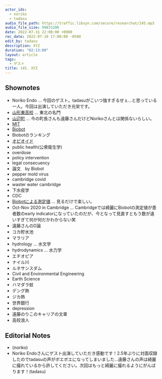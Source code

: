 ```yaml
---
actor_ids:
  - noriko
  - tadasu
audio_file_path: https://traffic.libsyn.com/secure/researchat/145.mp3 
audio_file_size: 99833206
date: 2022-07-31 22:00:00 +0900
rec_date: 2022-07-10 17:00:00 -0500
edit_by: tadasu
description: XYZ
duration: "02:13:09"
layout: article
tags:
  - ゲスト
title: 145. XYZ
---
```


## Shownotes
- Noriko Endo ... 今回のゲスト。tadasuがこいつ強すぎるぜぇ...と思っている一人。今回は出演していただき光栄です。
- [山形東高校](http://www.yamagatahigashi-h.ed.jp/htdocs/) ... 東北の名門
- [山辺町](https://www.town.yamanobe.yamagata.jp/) ... 今の町長さんも遠藤さんだけどNorikoさんとは関係ないらしい。
- [MIT](https://www.mit.edu/)
- [Biobot](https://biobot.io/)
- Biobotのランキング
- [オピオイド](https://ja.wikipedia.org/wiki/%E3%82%AA%E3%83%94%E3%82%AA%E3%82%A4%E3%83%89)
- public health(公衆衛生学)
- overdose
- policy intervention
- legal consecuency
- 論文　by Biobot	
- pepper mold virus
- cambridge covid
- waster water cambridge
- 下水疫学
- CDC
- [Biobotによる測定値](https://biobot.io/data/) ... 見るだけで楽しい。
- Oct-Nov 2020 in Cambridge ... Cambridgeでは綺麗にBiobotの測定値が患者数のearly indicatorになっていたのだが、今となって見直すともう数が違いすぎて何が何だかわからない笑
- 遠藤さんのD論
- コカ貯水池
- マラリア
- hydrology … 水文学
- hydrodynamics … 水力学
- エチオピア
- ナイル川
- ルネサンスダム
- Civil and Environmental Engineering
- Earth Science
- ハマダラ蚊
- デング熱
- ジカ熱
- 世界銀行
- depression
- 遠藤のりこのキャリアの文章
- 高校浪人

## Editorial Notes
- (noriko)
- Noriko Endoさんにゲスト出演していただき感動です！2.5年ぶりに対面収録したのでtadasuの声がボエボエになってしまいました...遠藤さんの声は綺麗に撮れているから許してください。次回はもっと綺麗に撮れるようにがんばります！(tadasu)
